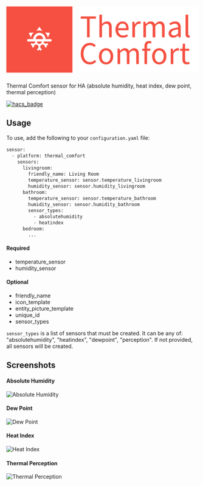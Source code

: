 # [![thermal_comfort](https://github.com/dolezsa/thermal_comfort/raw/eddcc1c2857397551bbc0812314bd7aaa581ff6e/icons/logo.png)](https://github.com/dolezsa/thermal_comfort)
Thermal Comfort sensor for HA (absolute humidity, heat index, dew point, thermal perception)

[![hacs_badge](https://img.shields.io/badge/HACS-Custom-41BDF5.svg)](https://github.com/hacs/integration)

## Usage

To use, add the following to your `configuration.yaml` file:

```
sensor:
  - platform: thermal_comfort
    sensors:
      livingroom:
        friendly_name: Living Room
        temperature_sensor: sensor.temperature_livingroom
        humidity_sensor: sensor.humidity_livingroom
      bathroom:
        temperature_sensor: sensor.temperature_bathroom
        humidity_sensor: sensor.humidity_bathroom
        sensor_types:
          - absolutehumidity
          - heatindex
      bedroom:
        ...

```

#### Required
- temperature_sensor
- humidity_sensor

#### Optional
- friendly_name
- icon_template
- entity_picture_template
- unique_id
- sensor_types

`sensor_types` is a list of sensors that must be created.
It can be any of: "absolutehumidity", "heatindex", "dewpoint", "perception".
If not provided, all sensors will be created.

## Screenshots

#### Absolute Humidity
![Absolute Humidity](https://user-images.githubusercontent.com/37278442/55691083-8d2ec900-599a-11e9-9b5b-867fc4551092.png)

#### Dew Point
![Dew Point](https://user-images.githubusercontent.com/37278442/55691084-8dc75f80-599a-11e9-9cad-001ea9bb16fd.png)

#### Heat Index
![Heat Index](https://user-images.githubusercontent.com/37278442/55691085-8dc75f80-599a-11e9-9baf-8e003d09bf0c.png)

#### Thermal Perception
![Thermal Perception](https://user-images.githubusercontent.com/37278442/55691086-8dc75f80-599a-11e9-89f0-fb88e79f722f.png)
